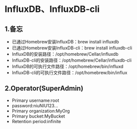 # InfluxDB、InfluxDB-cli

## 1.备忘

- 已通过Homebrew安装InfluxDB：brew install influxdb
- 已通过Homebrew安装InfluxDB-cli：brew install influxdb-cli
- InfluxDB的安装路径：/opt/homebrew/Cellar/influxdb
- InfluxDB-cli的安装路径：/opt/homebrew/Cellar/influxdb-cli
- InfluxDB的可执行文件路径：/opt/homebrew/bin/influxd
- InfluxDB-cli的可执行文件路径：/opt/homebrew/bin/influx

## 2.Operator(SuperAdmin)

- Primary username:root
- password:niuNIU123...
- Primary organization:MyOrg
- Primary bucket:MyBucket
- Retention period:infinite

